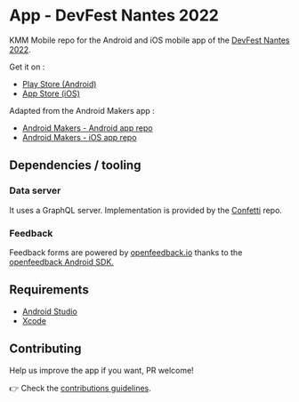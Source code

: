 # App - DevFest Nantes 2022

KMM Mobile repo for the Android and iOS mobile app of the [DevFest Nantes 2022](https://devfest.gdgnantes.com/).

Get it on :

  * [Play Store (Android)](https://play.google.com/store/apps/details?id=com.gdgnantes.devfest.androidapp)
  * [App Store (iOS)](https://apps.apple.com/fr/app/devfest-nantes/id6443489706)

Adapted from the Android Makers app :

  * [Android Makers - Android app repo](https://github.com/paug/AndroidMakersApp)
  * [Android Makers - iOS app repo](https://github.com/paug/AndroidMakersApp-iOS)

## Dependencies / tooling

### Data server

It uses a GraphQL server. Implementation is provided by the [Confetti](https://github.com/joreilly/Confetti) repo.

### Feedback

Feedback forms are powered by [openfeedback.io](https://openfeedback.io/) thanks to the [openfeedback Android SDK.](https://github.com/paug/openfeedback-android-sdk)

## Requirements

* [Android Studio](https://developer.android.com/studio/index.html)
* [Xcode](https://developer.apple.com/xcode/)

## Contributing

Help us improve the app if you want, PR welcome!

👉 Check the [contributions guidelines](CONTRIBUTING.md).


